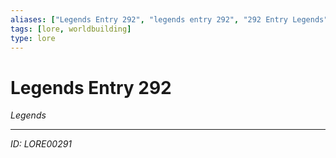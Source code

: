 ```yaml
---
aliases: ["Legends Entry 292", "legends entry 292", "292 Entry Legends"]
tags: [lore, worldbuilding]
type: lore
---
```


# Legends Entry 292

*Legends*

---
*ID: LORE00291*